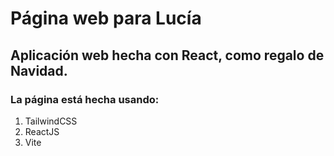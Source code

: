 # Página web para Lucía

## Aplicación web hecha con React, como regalo de Navidad.

### La página está hecha usando:
1. TailwindCSS
2. ReactJS
3. Vite
